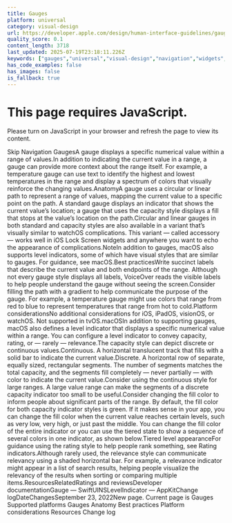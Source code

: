 ```yaml
---
title: Gauges
platform: universal
category: visual-design
url: https://developer.apple.com/design/human-interface-guidelines/gauges
quality_score: 0.1
content_length: 3718
last_updated: 2025-07-19T23:18:11.226Z
keywords: ["gauges","universal","visual-design","navigation","widgets","visual","voiceover","color"]
has_code_examples: false
has_images: false
is_fallback: true
---
```


# This page requires JavaScript.

Please turn on JavaScript in your browser and refresh the page to view its content.

Skip Navigation GaugesA gauge displays a specific numerical value within a range of values.In addition to indicating the current value in a range, a gauge can provide more context about the range itself. For example, a temperature gauge can use text to identify the highest and lowest temperatures in the range and display a spectrum of colors that visually reinforce the changing values.AnatomyA gauge uses a circular or linear path to represent a range of values, mapping the current value to a specific point on the path. A standard gauge displays an indicator that shows the current value’s location; a gauge that uses the capacity style displays a fill that stops at the value’s location on the path.Circular and linear gauges in both standard and capacity styles are also available in a variant that’s visually similar to watchOS complications. This variant — called accessory — works well in iOS Lock Screen widgets and anywhere you want to echo the appearance of complications.NoteIn addition to gauges, macOS also supports level indicators, some of which have visual styles that are similar to gauges. For guidance, see macOS.Best practicesWrite succinct labels that describe the current value and both endpoints of the range. Although not every gauge style displays all labels, VoiceOver reads the visible labels to help people understand the gauge without seeing the screen.Consider filling the path with a gradient to help communicate the purpose of the gauge. For example, a temperature gauge might use colors that range from red to blue to represent temperatures that range from hot to cold.Platform considerationsNo additional considerations for iOS, iPadOS, visionOS, or watchOS. Not supported in tvOS.macOSIn addition to supporting gauges, macOS also defines a level indicator that displays a specific numerical value within a range. You can configure a level indicator to convey capacity, rating, or — rarely — relevance.The capacity style can depict discrete or continuous values.Continuous. A horizontal translucent track that fills with a solid bar to indicate the current value.Discrete. A horizontal row of separate, equally sized, rectangular segments. The number of segments matches the total capacity, and the segments fill completely — never partially — with color to indicate the current value.Consider using the continuous style for large ranges. A large value range can make the segments of a discrete capacity indicator too small to be useful.Consider changing the fill color to inform people about significant parts of the range. By default, the fill color for both capacity indicator styles is green. If it makes sense in your app, you can change the fill color when the current value reaches certain levels, such as very low, very high, or just past the middle. You can change the fill color of the entire indicator or you can use the tiered state to show a sequence of several colors in one indicator, as shown below.Tiered level appearanceFor guidance using the rating style to help people rank something, see Rating indicators.Although rarely used, the relevance style can communicate relevancy using a shaded horizontal bar. For example, a relevance indicator might appear in a list of search results, helping people visualize the relevancy of the results when sorting or comparing multiple items.ResourcesRelatedRatings and reviewsDeveloper documentationGauge — SwiftUINSLevelIndicator — AppKitChange logDateChangesSeptember 23, 2022New page. Current page is Gauges Supported platforms Gauges Anatomy Best practices Platform considerations Resources Change log